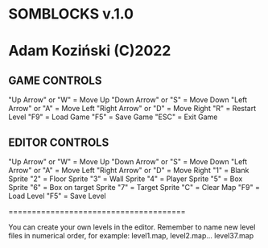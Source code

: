 # **SOMBLOCKS v.1.0**
# Adam Koziński (C)2022

## **GAME CONTROLS**

"Up Arrow" or "W" = Move Up
"Down Arrow" or "S" = Move Down
"Left Arrow" or "A" = Move Left
"Right Arrow" or "D" = Move Right
"R" = Restart Level
"F9" = Load Game
"F5" = Save Game
"ESC" = Exit Game

## **EDITOR CONTROLS**

"Up Arrow" or "W" = Move Up
"Down Arrow" or "S" = Move Down
"Left Arrow" or "A" = Move Left
"Right Arrow" or "D" = Move Right
"1" = Blank Sprite
"2" = Floor Sprite
"3" = Wall Sprite
"4" = Player Sprite
"5" = Box Sprite
"6" = Box on target Sprite
"7" = Target Sprite
"C" = Clear Map
"F9" = Load Level
"F5" = Save Level

======================================

You can create your own levels in the editor. 
Remember to name new level files in numerical order, for example:
level1.map, level2.map... level37.map